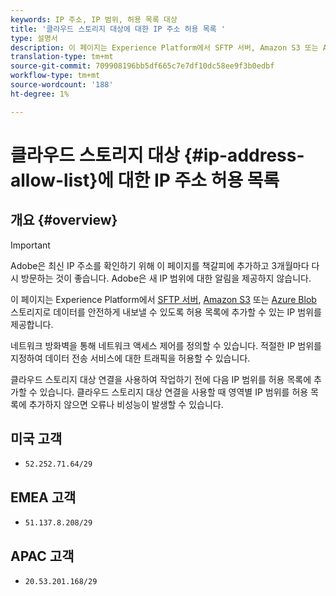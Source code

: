 ```yaml
---
keywords: IP 주소, IP 범위, 허용 목록 대상
title: '클라우드 스토리지 대상에 대한 IP 주소 허용 목록 '
type: 설명서
description: 이 페이지는 Experience Platform에서 SFTP 서버, Amazon S3 또는 Azure Blob 저장소로 데이터를 안전하게 내보낼 수 있도록 허용 목록에 추가할 수 있는 IP 범위를 제공합니다.
translation-type: tm+mt
source-git-commit: 709908196bb5df665c7e7df10dc58ee9f3b0edbf
workflow-type: tm+mt
source-wordcount: '188'
ht-degree: 1%

---
```



# 클라우드 스토리지 대상 {#ip-address-allow-list}에 대한 IP 주소 허용 목록

## 개요 {#overview}

>[!IMPORTANT]
>
> Adobe은 최신 IP 주소를 확인하기 위해 이 페이지를 책갈피에 추가하고 3개월마다 다시 방문하는 것이 좋습니다. Adobe은 새 IP 범위에 대한 알림을 제공하지 않습니다.

이 페이지는 Experience Platform에서 [SFTP 서버](./sftp.md), [Amazon S3](./amazon-s3.md) 또는 [Azure Blob](./azure-blob.md) 스토리지로 데이터를 안전하게 내보낼 수 있도록 허용 목록에 추가할 수 있는 IP 범위를 제공합니다.

네트워크 방화벽을 통해 네트워크 액세스 제어를 정의할 수 있습니다. 적절한 IP 범위를 지정하여 데이터 전송 서비스에 대한 트래픽을 허용할 수 있습니다.

클라우드 스토리지 대상 연결을 사용하여 작업하기 전에 다음 IP 범위를 허용 목록에 추가할 수 있습니다. 클라우드 스토리지 대상 연결을 사용할 때 영역별 IP 범위를 허용 목록에 추가하지 않으면 오류나 비성능이 발생할 수 있습니다.

## 미국 고객

* `52.252.71.64/29`

## EMEA 고객

* `51.137.8.208/29`

## APAC 고객

* `20.53.201.168/29`